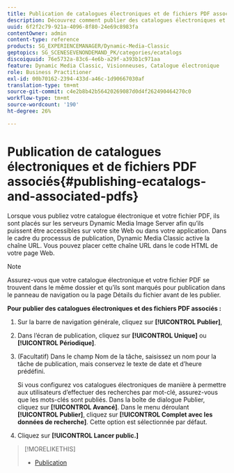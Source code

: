 ```yaml
---
title: Publication de catalogues électroniques et de fichiers PDF associés
description: Découvrez comment publier des catalogues électroniques et des fichiers PDF associés.
uuid: 6f2f2c79-921a-4096-8f80-24e69c8983fa
contentOwner: admin
content-type: reference
products: SG_EXPERIENCEMANAGER/Dynamic-Media-Classic
geptopics: SG_SCENESEVENONDEMAND_PK/categories/ecatalogs
discoiquuid: 76e5732a-83c6-4e6b-a29f-a393b1c971aa
feature: Dynamic Media Classic, Visionneuses, Catalogue électronique
role: Business Practitioner
exl-id: 00b70162-2394-433d-a46c-1d90667030af
translation-type: tm+mt
source-git-commit: c4e2b8b42b56420269087d0d4f262490464270c0
workflow-type: tm+mt
source-wordcount: '190'
ht-degree: 26%

---
```


# Publication de catalogues électroniques et de fichiers PDF associés{#publishing-ecatalogs-and-associated-pdfs}

Lorsque vous publiez votre catalogue électronique et votre fichier PDF, ils sont placés sur les serveurs Dynamic Media Image Server afin qu’ils puissent être accessibles sur votre site Web ou dans votre application. Dans le cadre du processus de publication, Dynamic Media Classic active la chaîne URL. Vous pouvez placer cette chaîne URL dans le code HTML de votre page Web.

>[!NOTE]
>
>Assurez-vous que votre catalogue électronique et votre fichier PDF se trouvent dans le même dossier et qu’ils sont marqués pour publication dans le panneau de navigation ou la page Détails du fichier avant de les publier.

**Pour publier des catalogues électroniques et des fichiers PDF associés :**

1. Sur la barre de navigation générale, cliquez sur **[!UICONTROL Publier]**, 
1. Dans l’écran de publication, cliquez sur **[!UICONTROL Unique]** ou **[!UICONTROL Périodique]**.
1. (Facultatif) Dans le champ Nom de la tâche, saisissez un nom pour la tâche de publication, mais conservez le texte de date et d’heure prédéfini.

   Si vous configurez vos catalogues électroniques de manière à permettre aux utilisateurs d’effectuer des recherches par mot-clé, assurez-vous que les mots-clés sont publiés. Dans la boîte de dialogue Publier, cliquez sur **[!UICONTROL Avancé]**. Dans le menu déroulant **[!UICONTROL Publier]**, cliquez sur **[!UICONTROL Complet avec les données de recherche]**. Cette option est sélectionnée par défaut.

1. Cliquez sur ****[!UICONTROL Lancer public.]****

>[!MORELIKETHIS]
>
>* [Publication](publishing-files.md)

